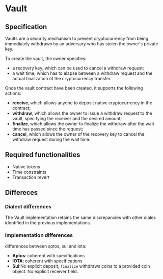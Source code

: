 # Vault

## Specification

Vaults are a security mechanism to prevent cryptocurrency from being immediately withdrawn by an adversary who has stolen the owner's private key.

To create the vault, the owner specifies: 
- a recovery key, which can be used to cancel a withdraw request;
- a wait time, which has to elapse between a withdraw request and the actual finalization of the cryptocurrency transfer.

Once the vault contract have been created, it supports the following actions:
- **receive**, which allows anyone to deposit native cryptocurrency in the contract;
- **withdraw**, which allows the owner to issue a withdraw request to the vault, specifying the receiver and the desired amount;
- **finalize**, which allows the owner to finalize the withdraw after the wait time has passed since the request; 
- **cancel**, which allows the owner of the recovery key to cancel the withdraw request during the wait time.

## Required functionalities

- Native tokens
- Time constraints
- Transaction revert

## Differeces

### Dialect differences

The Vault implementation retains the same discrepancies with other diales identified in the previous implementations.

### Implementation differences

differences between aptos, sui and iota: 
- **Aptos**: coherent with specifications
- **IOTA**:  coherent with specifications
- **Sui**:No explicit deposit; `finalize` withdraws coins to a provided coin object. No explicit receiver field.
